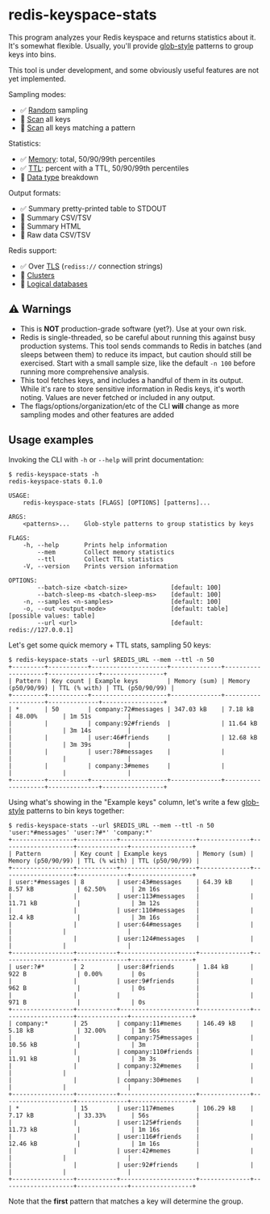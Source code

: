 # redis-keyspace-stats

This program analyzes your Redis keyspace and returns statistics about it. It's somewhat flexible. Usually, you'll
provide [glob-style](https://docs.rs/glob/0.3.0/glob/struct.Pattern.html) patterns to group keys into bins.

This tool is under development, and some obviously useful features are not yet implemented.

Sampling modes:
- ✅ [Random](https://redis.io/commands/randomkey) sampling
- 🚧 [Scan](https://redis.io/commands/scan) all keys
- 🚧 [Scan](https://redis.io/commands/scan) all keys matching a pattern

Statistics:
- ✅ [Memory](https://redis.io/commands/memory-usage): total, 50/90/99th percentiles
- ✅ [TTL](https://redis.io/commands/ttl): percent with a TTL, 50/90/99th percentiles
- 🚧 [Data type](https://redis.io/commands/type) breakdown

Output formats:
- ✅ Summary pretty-printed table to STDOUT
- 🚧 Summary CSV/TSV
- 🚧 Summary HTML
- 🚧 Raw data CSV/TSV

Redis support:
- ✅ Over [TLS](https://redis.io/topics/encryption) (`rediss://` connection strings)
- 🚧 [Clusters](https://redis.io/topics/cluster-tutorial)
- 🚧 [Logical databases](https://redis.io/commands/select)

## ⚠️ Warnings

- This is **NOT** production-grade software (yet?). Use at your own risk.
- Redis is single-threaded, so be careful about running this against busy production systems. This tool sends commands
  to Redis in batches (and sleeps between them) to reduce its impact, but caution should still be exercised. Start with
  a small sample size, like the default `-n 100` before running more comprehensive analysis.
- This tool fetches keys, and includes a handful of them in its output. While it's rare to store sensitive information
  in Redis keys, it's worth noting. Values are never fetched or included in any output.
- The flags/options/organization/etc of the CLI **will** change as more sampling modes and other features are added

## Usage examples

Invoking the CLI with `-h` or `--help` will print documentation:

```
$ redis-keyspace-stats -h
redis-keyspace-stats 0.1.0

USAGE:
    redis-keyspace-stats [FLAGS] [OPTIONS] [patterns]...

ARGS:
    <patterns>...    Glob-style patterns to group statistics by keys

FLAGS:
    -h, --help       Prints help information
        --mem        Collect memory statistics
        --ttl        Collect TTL statistics
    -V, --version    Prints version information

OPTIONS:
        --batch-size <batch-size>            [default: 100]
        --batch-sleep-ms <batch-sleep-ms>    [default: 100]
    -n, --samples <n-samples>                [default: 100]
    -o, --out <output-mode>                  [default: table] [possible values: table]
        --url <url>                          [default: redis://127.0.0.1]
```

Let's get some quick memory + TTL stats, sampling 50 keys:

```
$ redis-keyspace-stats --url $REDIS_URL --mem --ttl -n 50
+---------+-----------+---------------------+--------------+--------------------+--------------+-----------------+
| Pattern | Key count | Example keys        | Memory (sum) | Memory (p50/90/99) | TTL (% with) | TTL (p50/90/99) |
+---------+-----------+---------------------+--------------+--------------------+--------------+-----------------+
| *       | 50        | company:72#messages | 347.03 kB    | 7.18 kB            | 48.00%       | 1m 51s          |
|         |           | company:92#friends  |              | 11.64 kB           |              | 3m 14s          |
|         |           | user:46#friends     |              | 12.68 kB           |              | 3m 39s          |
|         |           | user:78#messages    |              |                    |              |                 |
|         |           | company:3#memes     |              |                    |              |                 |
+---------+-----------+---------------------+--------------+--------------------+--------------+-----------------+
```

Using what's showing in the "Example keys" column, let's write a few
[glob-style](https://docs.rs/glob/0.3.0/glob/struct.Pattern.html) patterns to bin keys together:

```
$ redis-keyspace-stats --url $REDIS_URL --mem --ttl -n 50 'user:*#messages' 'user:?#*' 'company:*'
+-----------------+-----------+---------------------+--------------+--------------------+--------------+-----------------+
| Pattern         | Key count | Example keys        | Memory (sum) | Memory (p50/90/99) | TTL (% with) | TTL (p50/90/99) |
+-----------------+-----------+---------------------+--------------+--------------------+--------------+-----------------+
| user:*#messages | 8         | user:43#messages    | 64.39 kB     | 8.57 kB            | 62.50%       | 2m 16s          |
|                 |           | user:113#messages   |              | 11.71 kB           |              | 3m 12s          |
|                 |           | user:110#messages   |              | 12.4 kB            |              | 3m 16s          |
|                 |           | user:64#messages    |              |                    |              |                 |
|                 |           | user:124#messages   |              |                    |              |                 |
+-----------------+-----------+---------------------+--------------+--------------------+--------------+-----------------+
| user:?#*        | 2         | user:8#friends      | 1.84 kB      | 922 B              | 0.00%        | 0s              |
|                 |           | user:9#friends      |              | 962 B              |              | 0s              |
|                 |           |                     |              | 971 B              |              | 0s              |
+-----------------+-----------+---------------------+--------------+--------------------+--------------+-----------------+
| company:*       | 25        | company:11#memes    | 146.49 kB    | 5.18 kB            | 32.00%       | 1m 56s          |
|                 |           | company:75#messages |              | 10.56 kB           |              | 3m              |
|                 |           | company:110#friends |              | 11.91 kB           |              | 3m 3s           |
|                 |           | company:32#memes    |              |                    |              |                 |
|                 |           | company:30#memes    |              |                    |              |                 |
+-----------------+-----------+---------------------+--------------+--------------------+--------------+-----------------+
| *               | 15        | user:117#memes      | 106.29 kB    | 7.17 kB            | 33.33%       | 56s             |
|                 |           | user:125#friends    |              | 11.73 kB           |              | 1m 16s          |
|                 |           | user:116#friends    |              | 12.46 kB           |              | 1m 16s          |
|                 |           | user:42#memes       |              |                    |              |                 |
|                 |           | user:92#friends     |              |                    |              |                 |
+-----------------+-----------+---------------------+--------------+--------------------+--------------+-----------------+
```

Note that the **first** pattern that matches a key will determine the group.
